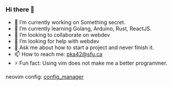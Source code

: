 ### Hi there 👋

-  🔭 I’m currently working on Something secret. 
- 🌱 I’m currently learning Golang, Arduino, Rust, ReactJS.
- 👯 I’m looking to collaborate on webdev
- 🤔 I’m looking for help with webdev
- 💬 Ask me about how to start a project and never finish it.
- 📫 How to reach me: pka42@sfu.ca
- ⚡ Fun fact: Using vim does not make me a better programmer. 

neovim config: [config_manager](https://github.com/pka420/config_manager)
